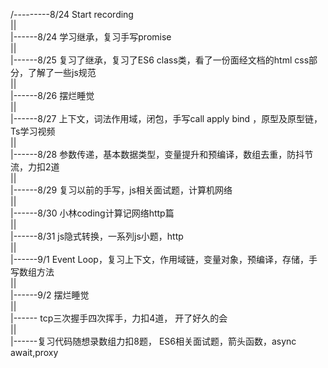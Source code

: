 /---------8/24 Start recording<br>
||<br>
|------8/24 学习继承，复习手写promise<br>
||<br>
|------8/25 复习了继承，复习了ES6 class类，看了一份面经文档的html css部分，了解了一些js规范<br>
||<br>
|------8/26 摆烂睡觉<br>
||<br>
|------8/27 上下文，词法作用域，闭包，手写call apply bind ，原型及原型链，Ts学习视频<br>
||<br>
|------8/28 参数传递，基本数据类型，变量提升和预编译，数组去重，防抖节流，力扣2道<br>
||<br>
|------8/29 复习以前的手写，js相关面试题，计算机网络<br>
||<br>
|------8/30 小林coding计算记网络http篇<br>
||<br>
|------8/31 js隐式转换，一系列js小题，http<br>
||<br>
|------9/1 Event Loop，复习上下文，作用域链，变量对象，预编译，存储，手写数组方法<br>
||<br>
|------9/2 摆烂睡觉<br>
||<br>
|------ tcp三次握手四次挥手，力扣4道， 开了好久的会<br>
||<br>
|------复习代码随想录数组力扣8题， ES6相关面试题，箭头函数，async await,proxy<br>

